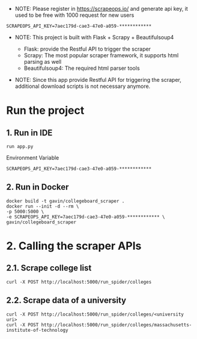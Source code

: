 * NOTE: Please register in https://scrapeops.io/ and generate api key, it used to be free with 1000 request for new users
```
SCRAPEOPS_API_KEY=7aec179d-cae3-47e0-a059-************
```

* NOTE: This project is built with Flask + Scrapy + Beautifulsoup4
  * Flask: provide the Restful API to trigger the scraper
  * Scrapy: The most popular scraper framework, it supports html parsing as well
  * Beautifulsoup4: The required html parser tools

* NOTE: Since this app provide Restful API for triggering the scraper, additional download scripts is not necessary anymore. 

# Run the project
## 1. Run in IDE
```shell
run app.py
```
Environment Variable
```
SCRAPEOPS_API_KEY=7aec179d-cae3-47e0-a059-************
```

## 2. Run in Docker
```shell
docker build -t gavin/collegeboard_scraper .
docker run --init -d --rm \
-p 5000:5000 \
-e SCRAPEOPS_API_KEY=7aec179d-cae3-47e0-a059-************ \
gavin/collegeboard_scraper
```

# 2. Calling the scraper APIs
## 2.1. Scrape college list
```shell
curl -X POST http://localhost:5000/run_spider/colleges
```
## 2.2. Scrape data of a university
```shell
curl -X POST http://localhost:5000/run_spider/colleges/<university uri>
curl -X POST http://localhost:5000/run_spider/colleges/massachusetts-institute-of-technology
```